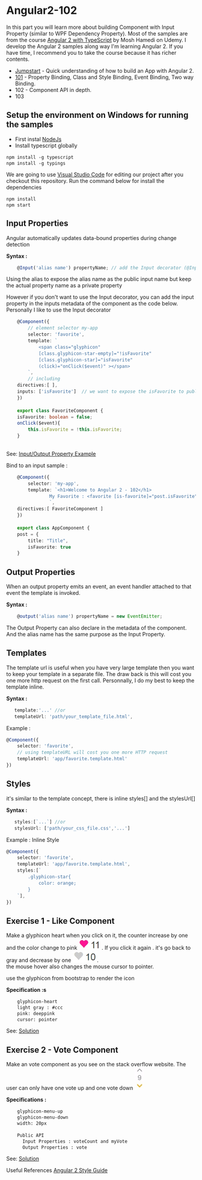 # Angular2-102

In this part you will learn more about building Component with Input Property (similar to WPF Dependency Property). Most of the samples are from the course [Angular 2 with TypeScript](https://www.udemy.com/angular-2-tutorial-for-beginners/learn/v4/overview) by Mosh Hamedi on Udemy.
I develop  the Angular 2 samples along way I'm learning Angular 2. If you have time, I recommend you to take the course because it has richer contents.
- [Jumpstart](https://github.com/dacho68/Angular2-Jumpstart) - Quick understanding of how to build an App with Angular 2.
- [101](https://github.com/dacho68/Angular2-101) - Property Binding, Class and Style Binding, Event Binding, Two way Binding.
- 102 - Component API in depth.
- 103

## Setup the environment on Windows for running the samples
- First instal [NodeJs](https://nodejs.org/en/)
- Install typescript globally

```
npm install -g typescript
npm install -g typings
```

We are going to use [Visual Studio Code](http://code.visualstudio.com/) for editing our project
after you checkout this repository. Run the command below for install the dependencies

```
npm install
npm start
```

## Input Properties

   Angular automatically updates data-bound properties during change detection 
   
   **Syntax :**
   
``` typescript
    @Input('alias name') propertyName; // add the Input decorator (@Input()) in your class component.
```
Using the alias to expose the alias name as the public input name but keep the actual property name as a private property

However if you don't want to use the Input decorator, you can add the input property in the inputs metadata of the component as the code below. Personally I like to use the Input decorator

``` typescript
    @Component({
        // element selector my-app
        selector: 'favorite', 
        template: `
            <span class="glyphicon" 
            [class.glyphicon-star-empty]="!isFavorite"
            [class.glyphicon-star]="isFavorite"
            (click)="onClick($event)" ></span>
        `,
        // including 
    directives:[ ],
    inputs: ['isFavorite']  // we want to expose the isFavorite to public for binding
    })

    export class FavoriteComponent {
    isFavorite: boolean = false;   
    onClick($event){
        this.isFavorite = !this.isFavorite;
    }
  
```
 
See: [Input/Output Property Example](https://github.com/dacho68/Angular2-102/blob/master/app/favorite.component.ts)  

Bind to an input sample :
``` typescript 
    @Component({
        selector: 'my-app',
        template: `<h1>Welcome to Angular 2 - 102</h1>
                My Favorite : <favorite [is-favorite]="post.isFavorite"></favorite>
                `,
    directives:[ FavoriteComponent ]
    })

    export class AppComponent {
    post = {
        title: "Title",
        isFavorite: true
    }
```
## Output Properties

When an output property emits an event, an event handler attached to that event the template is invoked.
  
   **Syntax :**
   
``` typescript
    @output('alias name') propertyName = new EventEmitter; 
```

The Output Property can also declare in the metadata of the component. And the alias name has the same purpose as the Input Property.

## Templates

The template url is useful when you have very large template then you want to keep your template in a separate file. 
The draw back is this will cost you one more http request on the first call. Personnally, I do my best to keep the template inline.  
   
   **Syntax :**
   
``` typescript
   template:'...' //or
   templateUrl: 'path/your_template_file.html', 
```

Example :

``` typescript
@Component({
    selector: 'favorite', 
    // using templateURL will cost you one more HTTP request
    templateUrl: 'app/favorite.template.html' 
}) 
```

## Styles

it's similar to the template concept, there is inline styles[] and the stylesUrl[]

   **Syntax :**
   
``` typescript
   styles:[`...`] //or
   stylesUrl: ['path/your_css_file.css','...'] 
```

Example : Inline Style 

``` typescript
@Component({
    selector: 'favorite', 
    templateUrl: 'app/favorite.template.html', 
    styles:[`
        .glyphicon-star{
            color: orange;
        }
    `],
}) 
```

## Exercise 1 - Like Component
Make a glyphicon heart when you click on it, the counter increase by one and the color change to pink ![like](./images/like.jpg) . If you click it again . it's go back to gray and decrease by one ![unlike](./images/unlike.jpg).  
the mouse hover also changes the mouse cursor to pointer.

use the glyphicon from bootstrap to render the icon

__Specification :s__
``` html5   
    glyphicon-heart
    light gray : #ccc
    pink: deeppink
    cursor: pointer
```
See: [Solution](https://github.com/dacho68/Angular2-102/blob/master/app/like2.component.ts)
    

## Exercise 2 - Vote Component
Make an vote component as you see on the stack overflow website. The user can only have one vote up and one vote down ![vote down](./images/vote_down.jpg)

__Specifications :__
``` html5   
    glyphicon-menu-up
    glyphicon-menu-down
    width: 20px
    
    Public API
      Input Properties : voteCount and myVote
      Output Properties : vote
```  
See: [Solution](https://github.com/dacho68/Angular2-102/blob/master/app/voter.component.ts)

Useful References
[Angular 2 Style Guide](https://github.com/dacho68/angular2-style-guide)
